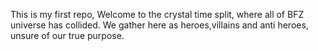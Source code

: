 This is my first repo,
Welcome to the crystal time split, where all of BFZ universe has collided.
We gather here as heroes,villains and anti heroes, unsure of our true purpose.